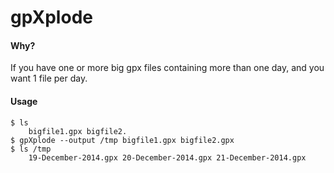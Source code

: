 gpXplode
========


#### Why?
If you have one or more big gpx files containing more than one day, and you want 1 file per day.

#### Usage

```shell
$ ls
    bigfile1.gpx bigfile2.
$ gpXplode --output /tmp bigfile1.gpx bigfile2.gpx 
$ ls /tmp
    19-December-2014.gpx 20-December-2014.gpx 21-December-2014.gpx
```
